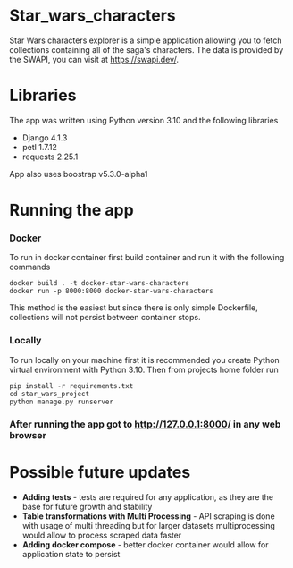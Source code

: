 # Star_wars_characters
Star Wars characters explorer is a simple application allowing you to fetch collections containing all of the saga's characters.
The data is provided by the SWAPI, you can visit at https://swapi.dev/.

# Libraries
The app was written using Python version 3.10 and the following libraries
- Django 4.1.3
- petl 1.7.12
- requests 2.25.1

App also uses boostrap v5.3.0-alpha1

# Running the app 
### Docker
To run in docker container first build container and run it with the following commands

    docker build . -t docker-star-wars-characters
    docker run -p 8000:8000 docker-star-wars-characters
    

This method is the easiest but since there is only simple Dockerfile, collections will not persist between container stops.

### Locally
To run locally on your machine first it is recommended you create Python virtual environment with Python 3.10. Then from projects home folder run

    pip install -r requirements.txt
	cd star_wars_project
	python manage.py runserver
	
### After running the app got to http://127.0.0.1:8000/ in any web browser

# Possible future updates
- **Adding tests** - tests are required for any application, as they are the base for future growth and stability
- **Table transformations with Multi Processing** - API scraping is done with usage of multi threading but for larger datasets multiprocessing would allow to process scraped data faster
- **Adding docker compose** - better docker container would allow for application state to persist
